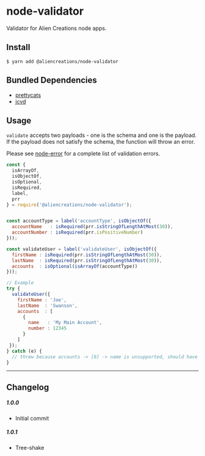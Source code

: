 # node-validator
Validator for Alien Creations node apps.

## Install

```
$ yarn add @aliencreations/node-validator
```

## Bundled Dependencies
- [prettycats](https://github.com/seancannon/prettycats)
- [jcvd](https://github.com/seancannon/jcvd)

## Usage
`validate` accepts two payloads - one is the schema and one is the payload. If the payload
does not satisfy the schema, the function will throw an error. 

Please see [node-error](https://github.com/aliencreations/node-error) for 
a complete list of validation errors. 

```js
const {
  isArrayOf,
  isObjectOf,
  isOptional,
  isRequired,
  label,
  prr
} = require('@aliencreations/node-validator');


const accountType = label('accountType', isObjectOf({
  accountName   : isRequired(prr.isStringOfLengthAtMost(30)),
  accountNumber : isRequired(prr.isPositiveNumber)
}));

const validateUser = label('validateUser', isObjectOf({
  firstName : isRequired(prr.isStringOfLengthAtMost(30)),
  lastName  : isRequired(prr.isStringOfLengthAtMost(30)),
  accounts  : isOptional(isArrayOf(accountType))
}));

// Example
try {
  validateUser({ 
    firstName : 'Joe',
    lastName  : 'Swanson',
    accounts  : [
      { 
        name   : 'My Main Account',
        number : 12345
      }
    ]
 });
} catch (e) {
  // threw because accounts -> [0] -> name is unsupported, should have been accountName
}

```
---
## Changelog

##### 1.0.0
  - Initial commit

##### 1.0.1
  - Tree-shake
